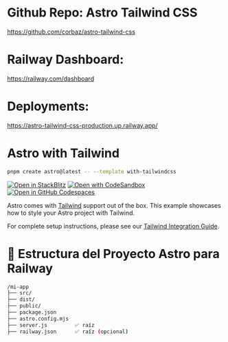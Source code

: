 # Github Repo: Astro Tailwind CSS
https://github.com/corbaz/astro-tailwind-css

# Railway Dashboard:
https://railway.com/dashboard

# Deployments:
https://astro-tailwind-css-production.up.railway.app/


# Astro with Tailwind

```sh
pnpm create astro@latest -- --template with-tailwindcss
```

[![Open in StackBlitz](https://developer.stackblitz.com/img/open_in_stackblitz.svg)](https://stackblitz.com/github/withastro/astro/tree/latest/examples/with-tailwindcss)
[![Open with CodeSandbox](https://assets.codesandbox.io/github/button-edit-lime.svg)](https://codesandbox.io/p/sandbox/github/withastro/astro/tree/latest/examples/with-tailwindcss)
[![Open in GitHub Codespaces](https://github.com/codespaces/badge.svg)](https://codespaces.new/withastro/astro?devcontainer_path=.devcontainer/with-tailwindcss/devcontainer.json)

Astro comes with [Tailwind](https://tailwindcss.com) support out of the box. This example showcases how to style your Astro project with Tailwind.

For complete setup instructions, please see our [Tailwind Integration Guide](https://docs.astro.build/en/guides/styling/#tailwind).


# 📁 Estructura del Proyecto Astro para Railway

```bash
/mi-app
├── src/
├── dist/
├── public/
├── package.json
├── astro.config.mjs
├── server.js         ✅ raíz
├── railway.json      ✅ raíz (opcional)

```
